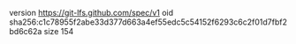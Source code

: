 version https://git-lfs.github.com/spec/v1
oid sha256:c1c78955f2abe33d377d663a4ef55edc5c54152f6293c6c2f01d7fbf2bd6c62a
size 154
